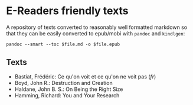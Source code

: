 # E-Readers friendly texts

A repository of texts converted to reasonably well formatted markdown so that
they can be easily converted to epub/mobi with `pandoc` and `kindlgen`:

    pandoc --smart --toc $file.md -o $file.epub


## Texts

- Bastiat, Frédéric: Ce qu'on voit et ce qu'on ne voit pas (*fr*)
- Boyd, John R.: Destruction and Creation
- Haldane, John B. S.: On Being the Right Size
- Hamming, Richard: You and Your Research
